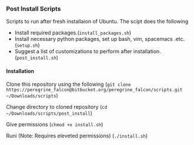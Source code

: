 ### Post Install Scripts

Scripts to run after fresh installaion of Ubuntu. The scipt does the following
* Install required packages.(`install_packages.sh`)
* Install necessary python packages, set up bash, vim, spacemacs .etc. (`setup.sh`)
* Suggest a list of customizations to perform after installation. (`post_install.sh`)

#### Installation

Clone this repository using the following
(`git clone https://peregrine_falcon@bitbucket.org/peregrine_falcon/scripts.git ~/Downloads/scripts`)

Change directory to cloned repository
(`cd ~/Downloads/scripts/post_install`)

Give permissions
(`chmod +x install.sh`)

Runi (Note: Requires eleveted permissions)
(`./install.sh`)

